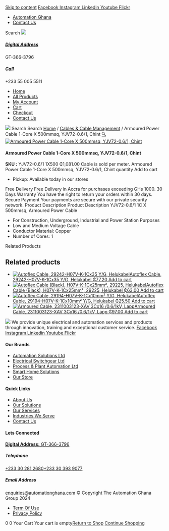 [Skip to content](https://store.automationghana.com/product/armoured-power-cable-yjv72-0-6-1-1x500-chint/#content)
[ Facebook ](https://www.facebook.com/automationgh/) [ Instagram ](https://www.instagram.com/automationgh/) [ Linkedin ](https://www.linkedin.com/company/the-automation-ghana-limited/) [ Youtube ](https://www.youtube.com/channel/UCurrRDUSm5oIW39VXjn1u0w) [ Flickr ](https://www.flickr.com/photos/181794037@N07/)
  * [ Automation Ghana ](https://automationghana.com)
  * [ Contact Us ](https://store.automationghana.com/contact/)


Search
[ ![](https://store.automationghana.com/wp-content/uploads/2024/04/Website-TAGG-Logo-BLUE.png) ](https://store.automationghana.com/)
[ ](https://maps.app.goo.gl/m4xeaagWCNbLk4jM6)
#####  [ Digital Address ](https://maps.app.goo.gl/m4xeaagWCNbLk4jM6)
GT-366-3796 
[ ](tel:+233550055511)
#####  [ Call ](tel:+233550055511)
+233 55 005 5511 
  * [Home](https://store.automationghana.com/)
  * [All Products](https://store.automationghana.com/shop/)
  * [My Account](https://store.automationghana.com/my-account/)
  * [Cart](https://store.automationghana.com/cart/)
  * [Checkout](https://store.automationghana.com/checkout/)
  * [Contact Us](https://store.automationghana.com/contact/)


[![](https://store.automationghana.com/wp-content/uploads/2024/04/AutomationGhana_logo_white.png)](https://store.automationghana.com)
Search
Search
[Home](https://store.automationghana.com) / [Cables & Cable Management](https://store.automationghana.com/product-category/cables-cable-management/) / Armoured Power Cable 1-Core X 500mmsq, YJV72-0.6/1, Chint
[🔍](https://store.automationghana.com/product/armoured-power-cable-yjv72-0-6-1-1x500-chint/)
[![Armoured Power Cable 1-Core X 500mmsq, YJV72-0.6/1, Chint](https://store.automationghana.com/wp-content/uploads/2020/04/YJV72-0.6_1-1X300-new.jpg)](https://store.automationghana.com/wp-content/uploads/2020/04/YJV72-0.6_1-1X300-new.jpg)
####  Armoured Power Cable 1-Core X 500mmsq, YJV72-0.6/1, Chint 
**SKU :** YJV72-0.6/1 1X500 
₵1,081.00
Cable is sold per meter.
Armoured Power Cable 1-Core X 500mmsq, YJV72-0.6/1, Chint quantity
Add to cart
  * Pickup: Available today in our stores


Free Delivery 
Free Delivery in Accra for purchases exceeding GHs 1000. 
30 Days Warranty 
You have the right to return your orders within 30 days. 
Secure Payment 
Your payments are secure with our private security network. 
Product Description
Product Description
YJV72-0.6/1 1C X 500mmsq, Armoured Power Cable 
  * For Construction, Underground, Industrial and Power Station Purposes
  * Low and Medium Voltage Cable
  * Conductor Material: Copper
  * Number of Cores: 1


Related Products 
## Related products
  * [![Autoflex Cable, 29242-H07V-K-1Cx35 Y/G, Helukabel](https://store.automationghana.com/wp-content/uploads/2019/12/CABLES-2-300x300.jpg)Autoflex Cable, 29242-H07V-K-1Cx35 Y/G, Helukabel ₵77.20 ](https://store.automationghana.com/product/autoflex-cable-29242-h07v-k-1cx35-y-g-helukabel/)
[Add to cart](https://store.automationghana.com/product/armoured-power-cable-yjv72-0-6-1-1x500-chint/?add-to-cart=1483)
  * [![Autoflex Cable \(Black\), H07V-K-1Cx25mm², 29225, Helukabel](https://store.automationghana.com/wp-content/uploads/2019/12/CABLES-3-300x300.jpg)Autoflex Cable (Black), H07V-K-1Cx25mm², 29225, Helukabel ₵63.00 ](https://store.automationghana.com/product/autoflex-cable-29225-h07v-k-1cx25-blk-helukabel/)
[Add to cart](https://store.automationghana.com/product/armoured-power-cable-yjv72-0-6-1-1x500-chint/?add-to-cart=1480)
  * [![Autoflex Cable, 29194-H07V-K-1Cx10mm² Y/G, Helukabel](https://store.automationghana.com/wp-content/uploads/2019/12/CABLES-2-300x300.jpg)Autoflex Cable, 29194-H07V-K-1Cx10mm² Y/G, Helukabel ₵25.50 ](https://store.automationghana.com/product/autoflex-cable-29194-h07v-k-1cx10-y-g-helukabel/)
[Add to cart](https://store.automationghana.com/product/armoured-power-cable-yjv72-0-6-1-1x500-chint/?add-to-cart=1476)
  * [![Armoured Cable, 2311003123-XAV 3Cx16 /0.6/1kV, Lapp](https://store.automationghana.com/wp-content/uploads/2019/12/Armoured-cable-300x300.jpg)Armoured Cable, 2311003123-XAV 3Cx16 /0.6/1kV, Lapp ₵97.00 ](https://store.automationghana.com/product/armoured-cable-2311003123-xav-3cx16-0-6-1kv-lapp/)
[Add to cart](https://store.automationghana.com/product/armoured-power-cable-yjv72-0-6-1-1x500-chint/?add-to-cart=1458)


![](https://store.automationghana.com/wp-content/uploads/2024/04/AutomationGhana_logo_white.png)
We provide unique electrical and automation services and products through innovation, training and exceptional customer service.
[ Facebook ](https://www.facebook.com/automationgh/) [ Instagram ](https://www.instagram.com/automationgh/) [ Linkedin ](https://www.linkedin.com/company/the-automation-ghana-limited/) [ Youtube ](https://www.youtube.com/channel/UCurrRDUSm5oIW39VXjn1u0w) [ Flickr ](https://www.flickr.com/photos/181794037@N07/)
#### Our Brands
  * [ Automation Solutions Ltd ](https://store.automationghana.com/product/armoured-power-cable-yjv72-0-6-1-1x500-chint/)
  * [ Electrical Switchgear Ltd ](https://store.automationghana.com/product/armoured-power-cable-yjv72-0-6-1-1x500-chint/)
  * [ Process & Plant Automation Ltd ](https://store.automationghana.com/product/armoured-power-cable-yjv72-0-6-1-1x500-chint/)
  * [ Smart Home Solutions ](https://store.automationghana.com/product/armoured-power-cable-yjv72-0-6-1-1x500-chint/)
  * [ Our Store ](https://store.automationghana.com/product/armoured-power-cable-yjv72-0-6-1-1x500-chint/)


#### Quick Links
  * [ About Us ](https://store.automationghana.com/product/armoured-power-cable-yjv72-0-6-1-1x500-chint/)
  * [ Our Solutions ](https://store.automationghana.com/product/armoured-power-cable-yjv72-0-6-1-1x500-chint/)
  * [ Our Services ](https://store.automationghana.com/product/armoured-power-cable-yjv72-0-6-1-1x500-chint/)
  * [ Industries We Serve ](https://store.automationghana.com/product/armoured-power-cable-yjv72-0-6-1-1x500-chint/)
  * [ Contact Us ](https://store.automationghana.com/product/armoured-power-cable-yjv72-0-6-1-1x500-chint/)


#### Lets Connected
[**Digital Address:** GT-366-3796](https://maps.app.goo.gl/m4xeaagWCNbLk4jM6)
#####  Telephone 
[ +233 30 281 2680](tel:+233302812680)[+233 30 393 9077](https://store.automationghana.com/product/armoured-power-cable-yjv72-0-6-1-1x500-chint/+233303939077)
#####  Email Address 
enquiries@automationghana.com 
© Copyright The Automation Ghana Group 2024
  * [ Term Of Use ](https://store.automationghana.com/product/armoured-power-cable-yjv72-0-6-1-1x500-chint/)
  * [ Privacy Policy ](https://store.automationghana.com/product/armoured-power-cable-yjv72-0-6-1-1x500-chint/)


0
0
Your Cart
Your cart is empty[Return to Shop](https://store.automationghana.com/shop/)
[Continue Shopping](https://store.automationghana.com/product/armoured-power-cable-yjv72-0-6-1-1x500-chint/)
